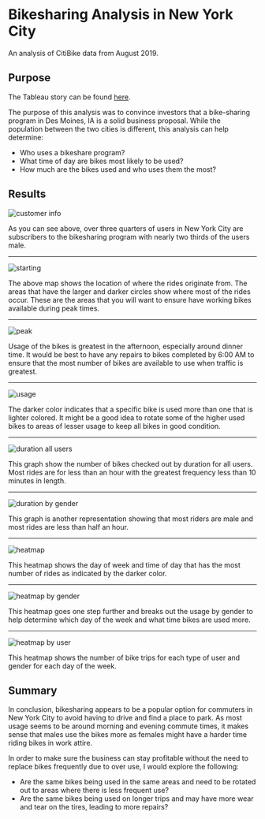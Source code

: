 # Bikesharing Analysis in New York City

An analysis of CitiBike data from August 2019.

## Purpose

The Tableau story can be found [here](https://public.tableau.com/shared/G8W9S7PQJ?:display_count=n&:origin=viz_share_link).

The purpose of this analysis was to convince investors that a bike-sharing program in Des Moines, IA is a solid business proposal.  While the population between the two cities is different, this analysis can help determine:

- Who uses a bikeshare program?
- What time of day are bikes most likely to be used?
- How much are the bikes used and who uses them the most?

## Results

![customer info](https://user-images.githubusercontent.com/95720986/160254880-902364ac-ba18-449a-a933-2a4e3b2d7e62.png)

As you can see above, over three quarters of users in New York City are subscribers to the bikesharing program with nearly two thirds of the users male.

-------------------------

![starting](https://user-images.githubusercontent.com/95720986/160255121-c7ed625d-fd75-4a72-a0bc-1e47403eb49a.png)

The above map shows the location of where the rides originate from.  The areas that have the larger and darker circles show where most of the rides occur.  These are the areas that you will want to ensure have working bikes available during peak times.

-------------------------

![peak](https://user-images.githubusercontent.com/95720986/160255614-e2805db0-dc84-4f1c-9b57-dc04d947b32c.png)

Usage of the bikes is greatest in the afternoon, especially around dinner time.  It would be best to have any repairs to bikes completed by 6:00 AM to ensure that the most number of bikes are available to use when traffic is greatest.

---------------------------

![usage](https://user-images.githubusercontent.com/95720986/160255734-611c5144-c0c5-4818-b4b3-e5b18cab8471.png)

The darker color indicates that a specific bike is used more than one that is lighter colored.  It might be a good idea to rotate some of the higher used bikes to areas of lesser usage to keep all bikes in good condition.  

---------------------------

![duration all users](https://user-images.githubusercontent.com/95720986/160255803-dc5956e6-c70b-4907-9839-077d10349019.png)

This graph show the number of bikes checked out by duration for all users.  Most rides are for less than an hour with the greatest frequency less than 10 minutes in length.  

---------------------------

![duration by gender](https://user-images.githubusercontent.com/95720986/160255935-a6c147fa-333a-4fe1-b6c7-a0f5b9c6dc03.png)

This graph is another representation showing that most riders are male and most rides are less than half an hour.

--------------------------------

![heatmap](https://user-images.githubusercontent.com/95720986/160256047-4bb23b81-75da-47c8-a6bc-13e7e48cd94b.png)

This heatmap shows the day of week and time of day that has the most number of rides as indicated by the darker color.

------------------------------

![heatmap by gender](https://user-images.githubusercontent.com/95720986/160256104-c23b65d9-11c9-499c-8822-d9629019e19d.png)

This heatmap goes one step further and breaks out the usage by gender to help determine which day of the week and what time bikes are used more.

------------------------------

![heatmap by user](https://user-images.githubusercontent.com/95720986/160256158-f54c0e7d-5309-4802-93a9-87c0163cf0cb.png)

This heatmap shows the number of bike trips for each type of user and gender for each day of the week.

## Summary

In conclusion, bikesharing appears to be a popular option for commuters in New York City to avoid having to drive and find a place to park.  As most usage seems to be around morning and evening commute times, it makes sense that males use the bikes more as females might have a harder time riding bikes in work attire.

In order to make sure the business can stay profitable without the need to replace bikes frequently due to over use, I would explore the following:

- Are the same bikes being used in the same areas and need to be rotated out to areas where there is less frequent use?
- Are the same bikes being used on longer trips and may have more wear and tear on the tires, leading to more repairs?
